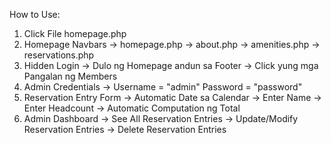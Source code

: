 How to Use:
1. Click File homepage.php
2. Homepage Navbars -> homepage.php
                    -> about.php
                    -> amenities.php
                    -> reservations.php
3. Hidden Login -> Dulo ng Homepage andun sa Footer -> Click yung mga Pangalan ng Members
4. Admin Credentials -> Username = "admin" Password = "password"
5. Reservation Entry Form -> Automatic Date sa Calendar -> Enter Name -> Enter Headcount -> Automatic Computation ng Total
6. Admin Dashboard -> See All Reservation Entries
                   -> Update/Modify Reservation Entries
                   -> Delete Reservation Entries
